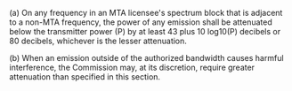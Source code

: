 (a) On any frequency in an MTA licensee's spectrum block that is adjacent to a non-MTA frequency, the power of any emission shall be attenuated below the transmitter power (P) by at least 43 plus 10 log10(P) decibels or 80 decibels, whichever is the lesser attenuation.
                                    

(b) When an emission outside of the authorized bandwidth causes harmful interference, the Commission may, at its discretion, require greater attenuation than specified in this section.

